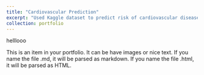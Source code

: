 ```yaml
---
title: "Cardiovascular Prediction"
excerpt: "Used Kaggle dataset to predict risk of cardiovascular disease using machine learning tools <br/><img src='/images/cardiovascularpic.jpg'>"
collection: portfolio
---
```


helllooo

This is an item in your portfolio. It can be have images or nice text. If you name the file .md, it will be parsed as markdown. If you name the file .html, it will be parsed as HTML. 
